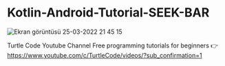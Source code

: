 # Kotlin-Android-Tutorial-SEEK-BAR
![Ekran görüntüsü 25-03-2022 21 45 15](https://user-images.githubusercontent.com/85156399/160182675-6dc5307b-a2f6-48f1-a841-de766ad0a37e.png)

Turtle Code Youtube Channel
Free programming tutorials for beginners
👉 https://www.youtube.com/c/TurtleCode/videos/?sub_confirmation=1

